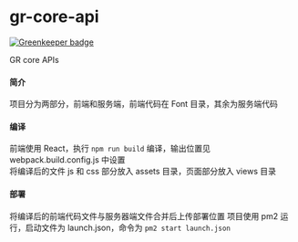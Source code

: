 # gr-core-api

[![Greenkeeper badge](https://badges.greenkeeper.io/panjizhi/gr-core-api.svg)](https://greenkeeper.io/)

GR core APIs

#### 简介
项目分为两部分，前端和服务端，前端代码在 Font 目录，其余为服务端代码

#### 编译
前端使用 React，执行 `npm run build` 编译，输出位置见 webpack.build.config.js 中设置  
将编译后的文件 js 和 css 部分放入 assets 目录，页面部分放入 views 目录

#### 部署
将编译后的前端代码文件与服务器端文件合并后上传部署位置
项目使用 pm2 运行，启动文件为 launch.json，命令为 `pm2 start launch.json`
